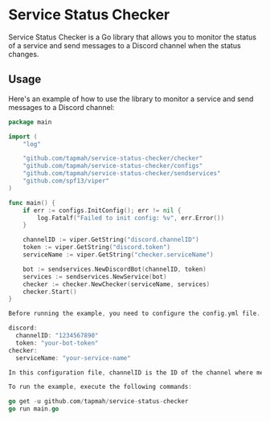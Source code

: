 # Service Status Checker

Service Status Checker is a Go library that allows you to monitor the status of a service and send messages to a Discord channel when the status changes.

## Usage

Here's an example of how to use the library to monitor a service and send messages to a Discord channel:

```go
package main

import (
	"log"

	"github.com/tapmah/service-status-checker/checker"
	"github.com/tapmah/service-status-checker/configs"
	"github.com/tapmah/service-status-checker/sendservices"
	"github.com/spf13/viper"
)

func main() {
	if err := configs.InitConfig(); err != nil {
		log.Fatalf("Failed to init config: %v", err.Error())
	}

	channelID := viper.GetString("discord.channelID")
	token := viper.GetString("discord.token")
	serviceName := viper.GetString("checker.serviceName")

	bot := sendservices.NewDiscordBot(channelID, token)
	services := sendservices.NewService(bot)
	checker := checker.NewChecker(serviceName, services)
	checker.Start()
}

Before running the example, you need to configure the config.yml file. Heres an example of what the configuration file might look like:

discord:
  channelID: "1234567890"
  token: "your-bot-token"
checker:
  serviceName: "your-service-name"

In this configuration file, channelID is the ID of the channel where messages will be sent, token is the token of the bot that will send the messages, and serviceName is the name of the service that will be monitored.

To run the example, execute the following commands:

go get -u github.com/tapmah/service-status-checker
go run main.go